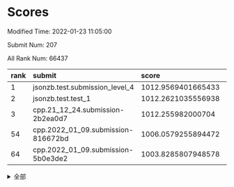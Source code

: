 # Scores

Modified Time: 2022-01-23 11:05:00

Submit Num: 207

All Rank Num: 66437

| rank |               submit               |       score        |       sigma        | pk_num |
| :--- | :--------------------------------- | :----------------- | :----------------- | :----- |
| 1    | jsonzb.test.submission_level_4     | 1012.9569401665433 | 0.809042199788022  | 1287   |
| 2    | jsonzb.test.test_1                 | 1012.2621035556938 | 0.8003394915227936 | 1282   |
| 3    | cpp.21_12_24.submission-2b2ea0d7   | 1012.255982000704  | 0.7956428277739935 | 1287   |
| 54   | cpp.2022_01_09.submission-816672bd | 1006.0579255894472 | 0.7503401576212034 | 1287   |
| 64   | cpp.2022_01_09.submission-5b0e3de2 | 1003.8285807948578 | 0.7150917074378411 | 1279   |


<details>
<summary>全部</summary>

| rank |                 submit                 |       score        |       sigma        | pk_num |
| :--- | :------------------------------------- | :----------------- | :----------------- | :----- |
| 1    | jsonzb.test.submission_level_4         | 1012.9569401665433 | 0.809042199788022  | 1287   |
| 2    | jsonzb.test.test_1                     | 1012.2621035556938 | 0.8003394915227936 | 1282   |
| 3    | cpp.21_12_24.submission-2b2ea0d7       | 1012.255982000704  | 0.7956428277739935 | 1287   |
| 4    | gobigger.level_3.submission_level_3_35 | 1011.6990980039503 | 0.7861303965679586 | 1284   |
| 5    | gobigger.level_3.submission_level_3_32 | 1011.5564598030107 | 0.7892137736677869 | 1281   |
| 6    | gobigger.level_3.submission_level_3_49 | 1011.454605333933  | 0.7750116046255968 | 1281   |
| 7    | gobigger.level_3.submission_level_3_15 | 1011.4532443381432 | 0.7867112002886536 | 1278   |
| 8    | gobigger.level_3.submission_level_3_4  | 1011.1610381085238 | 0.7954038290173024 | 1286   |
| 9    | gobigger.level_3.submission_level_3_26 | 1011.1218283474376 | 0.7674130188959434 | 1288   |
| 10   | gobigger.level_3.submission_level_3_43 | 1011.1062707695934 | 0.7648248872389464 | 1285   |
| 11   | gobigger.level_3.submission_level_3_23 | 1010.916519784959  | 0.7773562273461918 | 1283   |
| 12   | gobigger.level_3.submission_level_3_36 | 1010.9027896887718 | 0.7973952464651475 | 1286   |
| 13   | gobigger.level_3.submission_level_3_38 | 1010.7899875872619 | 0.7495796256868008 | 1283   |
| 14   | gobigger.level_3.submission_level_3_8  | 1010.6900871110184 | 0.7471031971755373 | 1281   |
| 15   | gobigger.level_3.submission_level_3_22 | 1010.6495294900645 | 0.7719579371024253 | 1285   |
| 16   | gobigger.level_3.submission_level_3_37 | 1010.6462692798242 | 0.7649231059613231 | 1282   |
| 17   | gobigger.level_3.submission_level_3_48 | 1010.6417525269914 | 0.766960651301446  | 1284   |
| 18   | gobigger.level_3.submission_level_3_29 | 1010.4730069638819 | 0.7432895568071316 | 1286   |
| 19   | gobigger.level_3.submission_level_3_6  | 1010.4150893756862 | 0.7604481749743027 | 1284   |
| 20   | gobigger.level_3.submission_level_3_10 | 1010.3298332444485 | 0.7708089349043622 | 1284   |
| 21   | gobigger.level_3.submission_level_3_34 | 1010.2882926920335 | 0.7682764902004972 | 1279   |
| 22   | gobigger.level_3.submission_level_3_41 | 1010.2676666061283 | 0.7428039481396806 | 1287   |
| 23   | gobigger.level_3.submission_level_3_44 | 1010.1703851021433 | 0.7447593311845313 | 1280   |
| 24   | gobigger.level_3.submission_level_3_21 | 1010.1257014535814 | 0.7749839278574849 | 1287   |
| 25   | gobigger.level_3.submission_level_3_47 | 1010.1031080399763 | 0.7631862612956845 | 1288   |
| 26   | gobigger.level_3.submission_level_3_5  | 1010.0861932621327 | 0.7676652879858644 | 1289   |
| 27   | gobigger.level_3.submission_level_3_31 | 1010.0854799493858 | 0.7321017422012166 | 1283   |
| 28   | gobigger.level_3.submission_level_3_12 | 1009.8866272278489 | 0.7588317020232178 | 1282   |
| 29   | gobigger.level_3.submission_level_3_9  | 1009.8717296028318 | 0.7543816845372863 | 1282   |
| 30   | gobigger.level_3.submission_level_3_20 | 1009.8269678655967 | 0.7589818825783851 | 1282   |
| 31   | gobigger.level_3.submission_level_3_16 | 1009.8151260186685 | 0.7732117521097294 | 1289   |
| 32   | gobigger.level_3.submission_level_3_45 | 1009.7967360144463 | 0.7612470426303186 | 1286   |
| 33   | gobigger.level_3.submission_level_3_24 | 1009.7283768763972 | 0.7602212502833109 | 1284   |
| 34   | gobigger.level_3.submission_level_3_14 | 1009.7282973997313 | 0.7624581989046428 | 1284   |
| 35   | gobigger.level_3.submission_level_3_13 | 1009.7109023219136 | 0.749112666967336  | 1288   |
| 36   | gobigger.level_3.submission_level_3_28 | 1009.7019051346871 | 0.7402843881867748 | 1288   |
| 37   | gobigger.level_3.submission_level_3_11 | 1009.680778283451  | 0.7409291418744866 | 1282   |
| 38   | gobigger.level_3.submission_level_3_17 | 1009.6566430001335 | 0.7528158463128235 | 1286   |
| 39   | gobigger.level_3.submission_level_3_30 | 1009.587335897767  | 0.7535145741122465 | 1287   |
| 40   | gobigger.level_3.submission_level_3_46 | 1009.5297889839918 | 0.7419305402390702 | 1287   |
| 41   | gobigger.level_3.submission_level_3_40 | 1009.5226145693374 | 0.7609860027618744 | 1283   |
| 42   | gobigger.level_3.submission_level_3_33 | 1009.4478871292291 | 0.7724330576053621 | 1277   |
| 43   | gobigger.level_3.submission_level_3_39 | 1009.3167028839478 | 0.7603058382076928 | 1285   |
| 44   | gobigger.level_3.submission_level_3_18 | 1009.3160461319272 | 0.767562250477399  | 1283   |
| 45   | gobigger.level_3.submission_level_3_7  | 1009.2496300260149 | 0.7638627054967806 | 1281   |
| 46   | gobigger.level_3.submission_level_3_19 | 1009.1649574450914 | 0.7390342512978795 | 1282   |
| 47   | gobigger.level_3.submission_level_3_0  | 1008.8118022287106 | 0.7428808573921449 | 1283   |
| 48   | gobigger.level_3.submission_level_3_25 | 1008.7539624060469 | 0.7447160985916002 | 1282   |
| 49   | gobigger.level_3.submission_level_3_1  | 1008.7251661037016 | 0.7492302711601084 | 1286   |
| 50   | gobigger.level_3.submission_level_3_3  | 1008.716705958836  | 0.734277930609287  | 1286   |
| 51   | gobigger.level_3.submission_level_3_2  | 1008.6871891807583 | 0.7574901878935806 | 1283   |
| 52   | gobigger.level_3.submission_level_3_42 | 1008.6075030770962 | 0.7418717453531528 | 1281   |
| 53   | gobigger.level_3.submission_level_3_27 | 1008.5211472435378 | 0.7537760506693585 | 1285   |
| 54   | cpp.2022_01_09.submission-816672bd     | 1006.0579255894472 | 0.7503401576212034 | 1287   |
| 55   | gobigger.level_1.submission_level_1_12 | 1004.332286457053  | 0.7093788253206558 | 1284   |
| 56   | gobigger.level_1.submission_level_1_39 | 1004.1381116759724 | 0.7356919701854445 | 1286   |
| 57   | gobigger.level_1.submission_level_1_23 | 1004.1119715596611 | 0.7184319874808425 | 1284   |
| 58   | gobigger.level_1.submission_level_1_11 | 1004.102068421956  | 0.7286634483050617 | 1277   |
| 59   | gobigger.level_1.submission_level_1_9  | 1004.0413590582605 | 0.7256214018278659 | 1286   |
| 60   | gobigger.level_1.submission_level_1_43 | 1003.9498381994466 | 0.7073023865749193 | 1288   |
| 61   | gobigger.level_1.submission_level_1_3  | 1003.9018578345082 | 0.7248146995706002 | 1287   |
| 62   | gobigger.level_1.submission_level_1_7  | 1003.8939464206261 | 0.7100309704030235 | 1276   |
| 63   | gobigger.level_1.submission_level_1_24 | 1003.8566171976555 | 0.7045320600314467 | 1283   |
| 64   | cpp.2022_01_09.submission-5b0e3de2     | 1003.8285807948578 | 0.7150917074378411 | 1279   |
| 65   | gobigger.level_1.submission_level_1_21 | 1003.8162080380255 | 0.7172298038295896 | 1290   |
| 66   | gobigger.level_1.submission_level_1_48 | 1003.7941944526234 | 0.7166748485984763 | 1287   |
| 67   | gobigger.level_1.submission_level_1_35 | 1003.7577364882643 | 0.7140428967897696 | 1283   |
| 68   | gobigger.level_1.submission_level_1_28 | 1003.7311820088976 | 0.717970400804427  | 1283   |
| 69   | gobigger.level_1.submission_level_1_29 | 1003.6677716843805 | 0.7187968044384119 | 1284   |
| 70   | gobigger.level_1.submission_level_1_5  | 1003.6323758903932 | 0.7154126058794531 | 1286   |
| 71   | gobigger.level_1.submission_level_1_47 | 1003.6024996842444 | 0.7165205397075459 | 1286   |
| 72   | gobigger.level_1.submission_level_1_10 | 1003.4269331157125 | 0.7227290772146631 | 1282   |
| 73   | gobigger.level_1.submission_level_1_26 | 1003.4157231708758 | 0.719696841870448  | 1286   |
| 74   | gobigger.level_1.submission_level_1_6  | 1003.3605104119146 | 0.7102760911044367 | 1285   |
| 75   | gobigger.level_1.submission_level_1_14 | 1003.3463237225452 | 0.7332771750223742 | 1288   |
| 76   | gobigger.level_1.submission_level_1_20 | 1003.3089607228364 | 0.7175644871527498 | 1285   |
| 77   | gobigger.level_1.submission_level_1_25 | 1003.2692916495433 | 0.7239257125315672 | 1289   |
| 78   | gobigger.level_1.submission_level_1_42 | 1003.2444910094779 | 0.7145375502037407 | 1281   |
| 79   | gobigger.level_1.submission_level_1_32 | 1003.2309062567751 | 0.7074549098947933 | 1281   |
| 80   | gobigger.level_1.submission_level_1_36 | 1003.1809567788041 | 0.7133760585900201 | 1285   |
| 81   | gobigger.level_1.submission_level_1_31 | 1003.1739108103664 | 0.7134525195716117 | 1281   |
| 82   | gobigger.level_1.submission_level_1_40 | 1003.1636217378514 | 0.7084917856139388 | 1286   |
| 83   | gobigger.level_1.submission_level_1_17 | 1003.1498092501387 | 0.7154079030624095 | 1283   |
| 84   | gobigger.level_1.submission_level_1_2  | 1003.1383872672536 | 0.7144948464509103 | 1281   |
| 85   | gobigger.level_1.submission_level_1_13 | 1003.0994662849989 | 0.7179941266672465 | 1284   |
| 86   | gobigger.level_1.submission_level_1_38 | 1003.0939761910889 | 0.7138582979112852 | 1285   |
| 87   | gobigger.level_1.submission_level_1_45 | 1003.0858668465437 | 0.7161391317035115 | 1284   |
| 88   | gobigger.level_1.submission_level_1_1  | 1003.0319020935071 | 0.7178426597394358 | 1283   |
| 89   | gobigger.level_1.submission_level_1_30 | 1003.024120066402  | 0.7149199514368905 | 1283   |
| 90   | gobigger.level_1.submission_level_1_46 | 1002.9644029471691 | 0.7183502269355603 | 1287   |
| 91   | gobigger.level_1.submission_level_1_15 | 1002.8984727598264 | 0.6976508165332402 | 1284   |
| 92   | gobigger.level_1.submission_level_1_18 | 1002.8276309031509 | 0.7073453259234654 | 1288   |
| 93   | gobigger.level_1.submission_level_1_44 | 1002.7357066600076 | 0.7154094180697852 | 1286   |
| 94   | gobigger.level_1.submission_level_1_19 | 1002.7006045400094 | 0.7062677441399601 | 1282   |
| 95   | gobigger.level_1.submission_level_1_33 | 1002.6745423618643 | 0.7134214120699534 | 1281   |
| 96   | gobigger.level_1.submission_level_1_16 | 1002.6480664800566 | 0.7206172760476397 | 1289   |
| 97   | gobigger.level_1.submission_level_1_41 | 1002.5200273050141 | 0.7126389544256412 | 1287   |
| 98   | gobigger.level_1.submission_level_1_27 | 1002.3894531537878 | 0.70272579373841   | 1283   |
| 99   | gobigger.level_1.submission_level_1_22 | 1002.3804823070006 | 0.7147437600370744 | 1284   |
| 100  | gobigger.level_1.submission_level_1_34 | 1002.321144806308  | 0.7261375385513404 | 1286   |
| 101  | gobigger.level_1.submission_level_1_37 | 1002.2997677122529 | 0.7127350449391391 | 1286   |
| 102  | gobigger.level_1.submission_level_1_0  | 1002.1844835152974 | 0.6942972088119617 | 1281   |
| 103  | gobigger.level_1.submission_level_1_4  | 1002.1634312317417 | 0.7153616648917381 | 1281   |
| 104  | gobigger.level_1.submission_level_1_8  | 1002.1402725296521 | 0.7063399808561267 | 1279   |
| 105  | gobigger.level_1.submission_level_1_49 | 1002.0797148738075 | 0.7088420348606082 | 1282   |
| 106  | gobigger.random.submission_random_36   | 997.0429664436416  | 0.71958681396384   | 1279   |
| 107  | gobigger.random.submission_random_4    | 996.9916938127385  | 0.7108514948777732 | 1283   |
| 108  | gobigger.random.submission_random_40   | 996.8562430585324  | 0.706048509826105  | 1286   |
| 109  | gobigger.random.submission_random_27   | 996.8070725014193  | 0.7010951333279508 | 1284   |
| 110  | gobigger.random.submission_random_33   | 996.6713425272416  | 0.7145635444417145 | 1279   |
| 111  | gobigger.random.submission_random_28   | 996.5059806479364  | 0.7229465380022136 | 1282   |
| 112  | gobigger.random.submission_random_45   | 996.4637787897486  | 0.7165017007958108 | 1289   |
| 113  | gobigger.random.submission_random_13   | 996.4562665405158  | 0.7210757495703307 | 1278   |
| 114  | gobigger.random.submission_random_5    | 996.4105672575067  | 0.7071481071037535 | 1286   |
| 115  | gobigger.random.submission_random_42   | 996.407963112966   | 0.7023303054194021 | 1286   |
| 116  | gobigger.random.submission_random_9    | 996.3293240672718  | 0.7294433272217888 | 1286   |
| 117  | gobigger.random.submission_random_1    | 996.2893983672427  | 0.7098622118303486 | 1282   |
| 118  | gobigger.random.submission_random_35   | 996.270353682276   | 0.7167852680852183 | 1286   |
| 119  | gobigger.random.submission_random_30   | 996.2175276890138  | 0.7113149276879005 | 1284   |
| 120  | gobigger.random.submission_random_47   | 996.195705325144   | 0.7094158234117149 | 1286   |
| 121  | gobigger.random.submission_random_16   | 996.1788041760209  | 0.7255605142548733 | 1285   |
| 122  | gobigger.random.submission_random_12   | 996.1593931233734  | 0.7082836739168964 | 1284   |
| 123  | gobigger.random.submission_random_46   | 996.0919096070855  | 0.7119327969927967 | 1279   |
| 124  | gobigger.random.submission_random_31   | 996.0512677145471  | 0.7021569996831885 | 1284   |
| 125  | gobigger.random.submission_random_19   | 996.0380867374812  | 0.7164622167549242 | 1277   |
| 126  | gobigger.random.submission_random_22   | 995.9824054301371  | 0.7036583858071472 | 1282   |
| 127  | gobigger.random.submission_random_25   | 995.9574327367976  | 0.7042411106167588 | 1283   |
| 128  | gobigger.random.submission_random_10   | 995.936672986461   | 0.713666367369752  | 1279   |
| 129  | gobigger.random.submission_random_37   | 995.8886385316063  | 0.7268701177568818 | 1284   |
| 130  | gobigger.random.submission_random_32   | 995.8584622167336  | 0.7025968716297849 | 1280   |
| 131  | gobigger.random.submission_random_38   | 995.8461556091546  | 0.7051494058562263 | 1280   |
| 132  | gobigger.random.submission_random_44   | 995.8414144157495  | 0.7169476865921733 | 1279   |
| 133  | gobigger.random.submission_random_15   | 995.8129201771281  | 0.7078090878374231 | 1283   |
| 134  | gobigger.random.submission_random_6    | 995.7371526035917  | 0.6992620233923957 | 1284   |
| 135  | gobigger.random.submission_random_3    | 995.7157872993797  | 0.7033034931731341 | 1282   |
| 136  | gobigger.random.submission_random_14   | 995.7016596801731  | 0.7102448519853581 | 1282   |
| 137  | gobigger.random.submission_random_8    | 995.608037314567   | 0.7260885504631308 | 1290   |
| 138  | gobigger.random.submission_random_20   | 995.5770565219025  | 0.7104124583014941 | 1283   |
| 139  | gobigger.random.submission_random_43   | 995.5578186588132  | 0.7133642243556252 | 1283   |
| 140  | gobigger.random.submission_random_41   | 995.5139253046152  | 0.709242575229996  | 1290   |
| 141  | gobigger.random.submission_random_18   | 995.3981465928164  | 0.7123446950762414 | 1281   |
| 142  | gobigger.random.submission_random_24   | 995.3454436438593  | 0.7204014977475406 | 1285   |
| 143  | gobigger.random.submission_random_29   | 995.2936258929697  | 0.7253454442030849 | 1288   |
| 144  | gobigger.random.submission_random_11   | 995.2524805816447  | 0.7192517359524058 | 1287   |
| 145  | gobigger.random.submission_random_7    | 995.1825860357685  | 0.7068614431416324 | 1280   |
| 146  | gobigger.random.submission_random_23   | 995.1268619925303  | 0.7111528511360703 | 1289   |
| 147  | gobigger.random.submission_random_39   | 995.1144050788861  | 0.719212578437193  | 1283   |
| 148  | gobigger.random.submission_random_0    | 995.0814846713831  | 0.7223783642242161 | 1283   |
| 149  | gobigger.random.submission_random_48   | 995.0779384024642  | 0.7080089227946927 | 1287   |
| 150  | gobigger.random.submission_random_26   | 994.9273726550487  | 0.6979179199947644 | 1286   |
| 151  | gobigger.random.submission_random_2    | 994.9266350291206  | 0.7242794958331078 | 1286   |
| 152  | gobigger.random.submission_random_21   | 994.9056063865544  | 0.7201761889718337 | 1282   |
| 153  | gobigger.random.submission_random_17   | 994.8796794856308  | 0.7234868531994669 | 1280   |
| 154  | gobigger.random.submission_random_34   | 994.8484986116727  | 0.7295862499035674 | 1282   |
| 155  | gobigger.random.submission_random_49   | 993.9644546189342  | 0.7102969503788636 | 1286   |
| 156  | gobigger.level_2.submission_level_2_32 | 993.5004507290863  | 0.7436422498915904 | 1280   |
| 157  | gobigger.level_2.submission_level_2_34 | 993.3671682245518  | 0.7284905178613114 | 1282   |
| 158  | gobigger.level_2.submission_level_2_2  | 993.3617092941977  | 0.739877572360123  | 1283   |
| 159  | gobigger.level_2.submission_level_2_17 | 993.2997577396836  | 0.7318299424072929 | 1283   |
| 160  | gobigger.level_2.submission_level_2_12 | 993.2823476671355  | 0.7359954119767884 | 1286   |
| 161  | gobigger.level_2.submission_level_2_25 | 993.2462973260193  | 0.7342946881572625 | 1277   |
| 162  | gobigger.level_2.submission_level_2_5  | 993.2067271091219  | 0.7316562160203618 | 1284   |
| 163  | gobigger.level_2.submission_level_2_20 | 993.0516443017896  | 0.740633267640081  | 1286   |
| 164  | gobigger.level_2.submission_level_2_46 | 993.0159533946481  | 0.7311151661085344 | 1288   |
| 165  | gobigger.level_2.submission_level_2_26 | 992.8736758557433  | 0.7339470980764018 | 1289   |
| 166  | gobigger.level_2.submission_level_2_38 | 992.8128499451499  | 0.7375607696281955 | 1281   |
| 167  | gobigger.level_2.submission_level_2_49 | 992.5584228920737  | 0.7398145560051741 | 1281   |
| 168  | gobigger.level_2.submission_level_2_0  | 992.5365817348868  | 0.7464624783858482 | 1281   |
| 169  | gobigger.level_2.submission_level_2_13 | 992.5267630785949  | 0.7197365928167174 | 1285   |
| 170  | gobigger.level_2.submission_level_2_21 | 992.480490329838   | 0.7562387151119183 | 1279   |
| 171  | gobigger.level_2.submission_level_2_16 | 992.4373082572326  | 0.7304909230132708 | 1280   |
| 172  | gobigger.level_2.submission_level_2_30 | 992.4165619171367  | 0.7419448140108182 | 1287   |
| 173  | gobigger.level_2.submission_level_2_14 | 992.4135756787588  | 0.7307447844593127 | 1287   |
| 174  | gobigger.level_2.submission_level_2_3  | 992.3136876262963  | 0.7337617813561003 | 1281   |
| 175  | gobigger.level_2.submission_level_2_36 | 992.240338220743   | 0.7517469961121405 | 1288   |
| 176  | gobigger.level_2.submission_level_2_39 | 992.1844843310885  | 0.7449668453327702 | 1289   |
| 177  | gobigger.level_2.submission_level_2_7  | 992.1404947535051  | 0.7448942116386253 | 1284   |
| 178  | gobigger.level_2.submission_level_2_18 | 992.0786018482073  | 0.7396107583539753 | 1280   |
| 179  | gobigger.level_2.submission_level_2_24 | 991.9792252389947  | 0.7572712675590977 | 1287   |
| 180  | gobigger.level_2.submission_level_2_48 | 991.935413486691   | 0.755689856879089  | 1285   |
| 181  | gobigger.level_2.submission_level_2_31 | 991.9130218242826  | 0.7396842579206044 | 1286   |
| 182  | gobigger.level_2.submission_level_2_37 | 991.8797436372338  | 0.7333015002513991 | 1287   |
| 183  | gobigger.level_2.submission_level_2_1  | 991.8623450838458  | 0.74733856159844   | 1285   |
| 184  | gobigger.level_2.submission_level_2_28 | 991.8443328634893  | 0.7479223377666288 | 1284   |
| 185  | gobigger.level_2.submission_level_2_22 | 991.7227630363225  | 0.7483022637805556 | 1287   |
| 186  | gobigger.level_2.submission_level_2_40 | 991.7129521554555  | 0.7472147533397527 | 1283   |
| 187  | gobigger.level_2.submission_level_2_44 | 991.6758015602624  | 0.745274861259974  | 1287   |
| 188  | gobigger.level_2.submission_level_2_23 | 991.6394185328757  | 0.7497738284406629 | 1287   |
| 189  | gobigger.level_2.submission_level_2_8  | 991.5889059411257  | 0.7542534450293027 | 1284   |
| 190  | gobigger.level_2.submission_level_2_47 | 991.5884969613013  | 0.7485067430919614 | 1281   |
| 191  | gobigger.level_2.submission_level_2_35 | 991.5834199918004  | 0.7591301225077194 | 1285   |
| 192  | gobigger.level_2.submission_level_2_42 | 991.5320496318287  | 0.7397946663397663 | 1282   |
| 193  | gobigger.level_2.submission_level_2_11 | 991.5124656796288  | 0.7611444072162699 | 1282   |
| 194  | gobigger.level_2.submission_level_2_10 | 991.5062704395989  | 0.7351843806776288 | 1283   |
| 195  | gobigger.level_2.submission_level_2_45 | 991.4733706855062  | 0.7457967156713782 | 1281   |
| 196  | gobigger.level_2.submission_level_2_43 | 991.3578795107895  | 0.7385480861000079 | 1285   |
| 197  | gobigger.level_2.submission_level_2_27 | 991.3406030426761  | 0.7416455254643017 | 1282   |
| 198  | gobigger.level_2.submission_level_2_4  | 991.3315500294067  | 0.7558787723547435 | 1282   |
| 199  | gobigger.level_2.submission_level_2_15 | 991.2697394533483  | 0.7654745861005525 | 1278   |
| 200  | gobigger.level_2.submission_level_2_41 | 991.2586095005496  | 0.7385630206616985 | 1283   |
| 201  | gobigger.level_2.submission_level_2_9  | 991.1809925450909  | 0.7437013234175637 | 1283   |
| 202  | gobigger.level_2.submission_level_2_19 | 990.9558087890575  | 0.7826912397544081 | 1286   |
| 203  | gobigger.level_2.submission_level_2_6  | 990.7712137907796  | 0.7535376388178784 | 1284   |
| 204  | gobigger.level_2.submission_level_2_33 | 990.6447177687348  | 0.7680177031321945 | 1285   |
| 205  | gobigger.level_2.submission_level_2_29 | 990.5092587783193  | 0.7720571744454812 | 1278   |
| 206  | gobigger.none.submission_none_1        | 977.5854848883624  | 1.3857753967517998 | 1284   |
| 207  | gobigger.none.submission_none_0        | 975.9591657950594  | 1.4541043978969963 | 1282   |

</details>